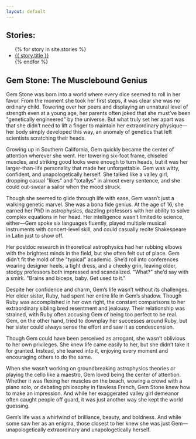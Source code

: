 ```yaml
---
layout: default
---
```



<h2> Stories: </h2>
<ul>
{% for story in site.stories %}
  <li>
    <a href="{{ story.url }}">
      {{ story.title }}
    </a>
  </li>
{% endfor %}
</ul>

<h2>Gem Stone: The Musclebound Genius</h2>

Gem Stone was born into a world where every dice seemed to roll in her favor. From the moment she took her first steps, it was clear she was no ordinary child. Towering over her peers and displaying an unnatural level of strength even at a young age, her parents often joked that she must’ve been "genetically engineered" by the universe. But what truly set her apart was that she didn’t need to lift a finger to maintain her extraordinary physique—her body simply developed this way, an anomaly of genetics that left scientists scratching their heads.  

Growing up in Southern California, Gem quickly became the center of attention wherever she went. Her towering six-foot frame, chiseled muscles, and striking good looks were enough to turn heads, but it was her larger-than-life personality that made her unforgettable. Gem was witty, confident, and unapologetically herself. She talked like a valley girl, dropping casual "likes" and "totallys" in almost every sentence, and she could out-swear a sailor when the mood struck.  

Though she seemed to glide through life with ease, Gem wasn’t just a walking genetic marvel. She was a bona fide genius. At the age of 16, she earned her PhD in astrophysics, dazzling professors with her ability to solve complex equations in her head. Her intelligence wasn’t limited to science, either—Gem spoke six languages fluently, played multiple musical instruments with concert-level skill, and could casually recite Shakespeare in Latin just to show off.  

Her postdoc research in theoretical astrophysics had her rubbing elbows with the brightest minds in the field, but she often felt out of place. Gem didn’t fit the mold of the "typical" academic. She’d roll into conferences wearing designer heels, a tight dress, and a cheeky grin, leaving older, stodgy professors both impressed and scandalized. "What?" she’d say with a smirk. "Brains and biceps, baby. Get used to it."  

Despite her confidence and charm, Gem’s life wasn’t without its challenges. Her older sister, Ruby, had spent her entire life in Gem’s shadow. Though Ruby was accomplished in her own right, the constant comparisons to her extraordinary sibling bred resentment and jealousy. Their relationship was strained, with Ruby often accusing Gem of being too perfect to be real. Gem, on the other hand, tried to downplay her successes around Ruby, but her sister could always sense the effort and saw it as condescension.  

Though Gem could have been perceived as arrogant, she wasn’t oblivious to her own privileges. She knew life came easily to her, but she didn’t take it for granted. Instead, she leaned into it, enjoying every moment and encouraging others to do the same.

When she wasn’t working on groundbreaking astrophysics theories or playing the cello like a maestro, Gem loved being the center of attention. Whether it was flexing her muscles on the beach, wowing a crowd with a piano solo, or debating philosophy in flawless French, Gem Stone knew how to make an impression. And while her exaggerated valley girl demeanor often caught people off guard, it was just another way she kept the world guessing.  

Gem’s life was a whirlwind of brilliance, beauty, and boldness. And while some saw her as an enigma, those closest to her knew she was just Gem—unapologetically extraordinary and unapologetically herself.  
